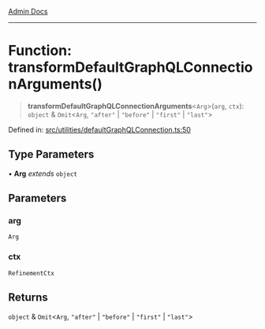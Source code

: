 [Admin Docs](/)

***

# Function: transformDefaultGraphQLConnectionArguments()

> **transformDefaultGraphQLConnectionArguments**\<`Arg`\>(`arg`, `ctx`): `object` & `Omit`\<`Arg`, `"after"` \| `"before"` \| `"first"` \| `"last"`\>

Defined in: [src/utilities/defaultGraphQLConnection.ts:50](https://github.com/Suyash878/talawa-api/blob/0d5834ec7c0ad3d008c3a8e58fbf32c7824b9122/src/utilities/defaultGraphQLConnection.ts#L50)

## Type Parameters

• **Arg** *extends* `object`

## Parameters

### arg

`Arg`

### ctx

`RefinementCtx`

## Returns

`object` & `Omit`\<`Arg`, `"after"` \| `"before"` \| `"first"` \| `"last"`\>
